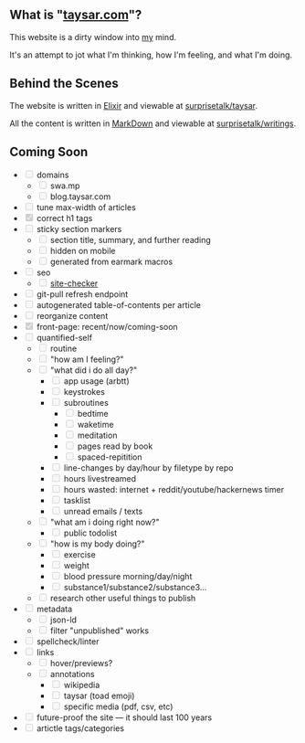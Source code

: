 
## What is "[taysar.com](/)"?

This website is a dirty window into [my](/essays/Who%20the%20H*ck%20is%20Taylor%20Sarrafian?) mind.

It's an attempt to jot what I'm thinking, how I'm feeling, and what I'm doing. 

<!-- TODO: moar! why am i doing this? why is it important? -->

<!-- TODO: talk about gwern inspiration -->


## Behind the Scenes

The website is written in [Elixir](https://en.wikipedia.org/wiki/Elixir_(programming_language)) and viewable at [surprisetalk/taysar](https://github.com/surprisetalk/taysar).

All the content is written in [MarkDown](https://en.wikipedia.org/wiki/Markdown) and viewable at [surprisetalk/writings](https://github.com/surprisetalk/taysar).

<!-- TODO: More explanation! -->


## Coming Soon

- <input type="checkbox" disabled/> domains
  - <input type="checkbox" disabled/> swa.mp
  - <input type="checkbox" disabled/> blog.taysar.com
- <input type="checkbox" disabled/> tune max-width of articles
- <input type="checkbox" disabled checked/> correct h1 tags
- <input type="checkbox" disabled/> sticky section markers
  - <input type="checkbox" disabled/> section title, summary, and further reading
  - <input type="checkbox" disabled/> hidden on mobile
  - <input type="checkbox" disabled/> generated from earmark macros
- <input type="checkbox" disabled/> seo
  - <input type="checkbox" disabled/> [site-checker](https://sitechecker.pro/seo-report/https://taysar.com)
- <input type="checkbox" disabled/> git-pull refresh endpoint
- <input type="checkbox" disabled/> autogenerated table-of-contents per article
- <input type="checkbox" disabled/> reorganize content
- <input type="checkbox" disabled checked/> front-page: recent/now/coming-soon
- <input type="checkbox" disabled/> quantified-self
  - <input type="checkbox" disabled/> routine
  - <input type="checkbox" disabled/> "how am I feeling?"
  - <input type="checkbox" disabled/> "what did i do all day?"
    - <input type="checkbox" disabled/> app usage (arbtt)
    - <input type="checkbox" disabled/> keystrokes
    - <input type="checkbox" disabled/> subroutines
      - <input type="checkbox" disabled/> bedtime
      - <input type="checkbox" disabled/> waketime
      - <input type="checkbox" disabled/> meditation
      - <input type="checkbox" disabled/> pages read by book
      - <input type="checkbox" disabled/> spaced-repitition
    - <input type="checkbox" disabled/> line-changes by day/hour by filetype by repo
    - <input type="checkbox" disabled/> hours livestreamed
    - <input type="checkbox" disabled/> hours wasted: internet + reddit/youtube/hackernews timer
    - <input type="checkbox" disabled/> tasklist
    - <input type="checkbox" disabled/> unread emails / texts
  - <input type="checkbox" disabled/> "what am i doing right now?"
    - <input type="checkbox" disabled/> public todolist
  - <input type="checkbox" disabled/> "how is my body doing?"
    - <input type="checkbox" disabled/> exercise
    - <input type="checkbox" disabled/> weight
    - <input type="checkbox" disabled/> blood pressure morning/day/night
    - <input type="checkbox" disabled/> substance1/substance2/substance3...
  - <input type="checkbox" disabled/> research other useful things to publish
- <input type="checkbox" disabled/> metadata
  - <input type="checkbox" disabled/> json-ld
  - <input type="checkbox" disabled/> filter "unpublished" works
- <input type="checkbox" disabled/> spellcheck/linter
- <input type="checkbox" disabled/> links
  - <input type="checkbox" disabled/> hover/previews?
  - <input type="checkbox" disabled/> annotations
    - <input type="checkbox" disabled/> wikipedia 
    - <input type="checkbox" disabled/> taysar (toad emoji)
    - <input type="checkbox" disabled/> specific media (pdf, csv, etc)
- <input type="checkbox" disabled/> future-proof the site — it should last 100 years
- <input type="checkbox" disabled/> artictle tags/categories
